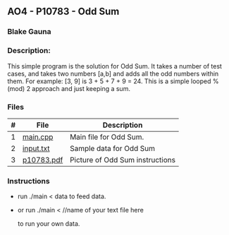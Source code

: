 ## AO4 - P10783 - Odd Sum
### Blake Gauna
### Description:

This simple program is the solution for Odd Sum. It takes a number of test cases, and takes two numbers [a,b] and adds all the odd numbers
within them. For example:  [3, 9] is 3 + 5 + 7 + 9 = 24. This is a simple looped % (mod) 2 approach and just keeping a sum.

### Files

|   #   | File             | Description                                        |
| :---: | ---------------- | -------------------------------------------------- |
|   1   | [main.cpp](https://github.com/blakeGauna/4483-Prog-Tech/blob/main/Assignments/AO4%20-%20P10783/main.cpp)         | Main file for Odd Sum.      |
|   2   | [input.txt](https://github.com/blakeGauna/4483-Prog-Tech/blob/main/Assignments/AO4%20-%20P10783/input.txt)  | Sample data for Odd Sum        |
|   3   | [p10783.pdf](https://github.com/blakeGauna/4483-Prog-Tech/blob/main/Assignments/AO4%20-%20P10783/p10783.pdf) | Picture of Odd Sum instructions |

### Instructions

- run ./main < data to feed data.
- or run ./main <        //name of your text file here
  
  to run your own data.

